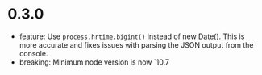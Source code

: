 # 0.3.0

* feature: Use `process.hrtime.bigint()` instead of new Date(). This is more accurate and fixes issues with parsing the JSON output from the console.
* breaking: Minimum node version is now `10.7
